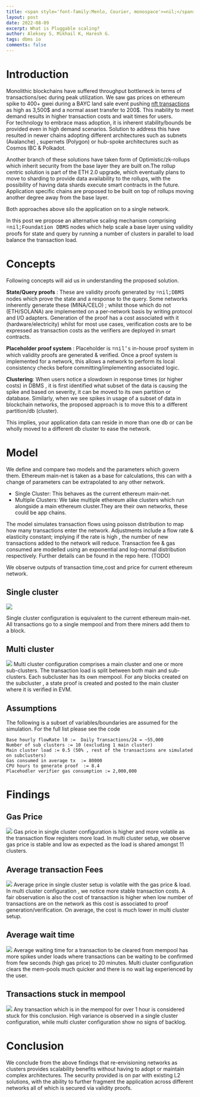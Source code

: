 ```yaml
---
title: <span style='font-family:Menlo, Courier, monospace'>=nil;</span>'s Pluggable Scaling.
layout: post
date: 2022-08-09
excerpt: What is Pluggable scaling?
author: Aleksey S, Mikhail K, Haresh G.
tags: dbms io
comments: false
---
```

# Introduction
Monolithic blockchains have suffered throughput bottleneck in terms of transactions/sec during peak utilization.
We saw gas prices on ethereum spike to 400+ gwei during a BAYC land sale event 
pushing [nft transactions](https://web3isgoinggreat.com/?id=popular-nft-mint-spikes-ethereum-gas-prices-opensea-transaction-fees-exceed-3500) 
as high as 3,500$ and a normal asset transfer to 200$. This inability to meet demand 
results in higher transaction costs and wait times for users.  
For technology to embrace mass adoption, it is inherent stability/bounds be provided even in 
high demand scenarios. Solution to address this have resulted in newer chains adopting different 
architectures such as subnets (Avalanche) , supernets (Polygon) or hub-spoke architectures such 
as Cosmos IBC & Polkadot. 

Another branch of these solutions have taken form of Optimistic/zk-rollups which inherit security 
from the base layer they are built on.The rollup centric solution is part of the ETH 2.0 upgrade, 
which eventually plans to move to sharding to provide data availability to the rollups, with
the possibility of having data shards execute smart contracts in the future. Application specific 
chains are proposed to be built on top of rollups moving another degree away from the base layer.

Both approaches above silo the application on to a single network.

In this post we propose an alternative scaling mechanism comprising<span style='font-family:Menlo, Courier, monospace'> =nil;Foundation DBMS</span> nodes 
which help scale a base layer using validity proofs for state and query by running a number of clusters 
in parallel to load balance the transaction load.


# Concepts

Following concepts will aid us in understanding the proposed solution.

**State/Query proofs** : These are validity proofs generated by <span style='font-family:Menlo, Courier, monospace'>=nil;DBMS</span>
nodes which prove the state and a response to the query. Some networks inherently generate these (MINA/CELO) ; 
whilst those which do not (ETH/SOLANA) are implemented on a per-network basis by writing protocol and I/O adapters.
Generation of the proof has a cost associated with it (hardware/electricity) whilst for most use cases, verification costs
are to be expressed as transaction costs as the verifiers are deployed in smart contracts.

**Placeholder proof system** :
Placeholder is  <span style='font-family:Menlo, Courier, monospace'>=nil's</span> 
in-house proof system in which validity proofs are generated & verified. Once a
proof system is implemented for a network, this allows a network to perform its local
consistency checks before committing/implementing associated logic.

**Clustering**:
When users notice a slowdown in response times (or higher costs) in DBMS , it is first identified 
what subset of the data is causing the spike and based on severity, it can be moved to its own partition or
database. Similarly, when we see spikes in usage of a subset of data in blockchain networks, 
the proposed approach is to move this to a different partition/db (cluster). 

This implies, your application data can reside in more than one db or can be wholly moved to a
different db cluster to ease the network.

# Model 

We define and compare two models and the parameters which govern them. Ethereum main-net is taken as a base for calculations,
this can with a change of parameters can be extrapolated to any other network.
- Single Cluster:  This behaves as the current ethereum main-net.
- Multiple Clusters: We take multiple ethereum alike clusters which run alongside a main ethereum cluster.They are their
  own networks, these could be app chains.

The model simulates transaction flows using poisson distribution to map how many transactions enter 
the network. Adjustments include a flow rate & elasticity constant; implying if the rate is high , 
the number of new transactions added to the network will reduce. Transaction fee & gas consumed are modelled 
using an exponential and log-normal distribution respectively. Further details can be found in the repo here. (TODO)
  
We observe outputs of transaction time,cost and price for current ethereum network.

## Single cluster
![](/assets/images/2022-08-09-pluggable-scaling/single_cluster.png)

Single cluster configuration is equivalent to the current ethereum main-net. All transactions go to 
a single mempool and from there miners add them to a block.


## Multi cluster
![](/assets/images/2022-08-09-pluggable-scaling/multi_cluster.png)
Multi cluster configuration comprises a main cluster and one or more sub-clusters. The transaction load 
is split between both main and sub-clusters. Each subcluster has its own mempool.
For any blocks created on the subcluster , a state proof is created and posted to the 
main cluster where it is verified in EVM.



## Assumptions
The following is a subset of variables/boundaries are assumed for the simulation. For the full list please see the code
```
Base hourly flowRate l0 :=  Daily Transactions/24 = ~55,000
Number of sub clusters := 10 (excluding 1 main cluster)
Main cluster load := 0.5 (50% , rest of the transactions are simulated on subclusters)
Gas consumed in average tx  := 80000
CPU hours to generate proof  := 8.4
Placehodler verifier gas consumption := 2,000,000
```

# Findings

## Gas Price
![](/assets/images/2022-08-09-pluggable-scaling/gas_price.png)
Gas price in single cluster configuration is higher and more volatile as the transaction flow registers more load.
In multi cluster setup, we observe gas price is stable and low as expected as the load is shared amongst 11 clusters.

## Average transaction Fees
![](/assets/images/2022-08-09-pluggable-scaling/avg_tx_price.png)
Average price in single cluster setup is volatile with the gas price & load. In multi cluster configuration , 
we notice more stable transaction costs. A fair observation is also the cost of transaction is higher when 
low number of transactions are on the network as this cost is associated to proof generation/verification.
On average, the cost is much lower in multi cluster setup.

## Average wait time 
![](/assets/images/2022-08-09-pluggable-scaling/avg_tx_wait_time.png)
Average waiting time for a transaction to be cleared from mempool has more spikes under loads where 
transactions can be waiting to be confirmed from few seconds (high gas price) to 20 minutes. Multi cluster
configuration clears the mem-pools much quicker and there is no wait lag experienced by the user.

## Transactions stuck in mempool 
![](/assets/images/2022-08-09-pluggable-scaling/tx_stuck_mempool.png)
Any transaction which is in the mempool for over 1 hour is considered stuck for this conclusion. High variance
is observed in a single cluster configuration, while multi cluster configuration show no signs of backlog. 

# Conclusion

We conclude from the above findings that re-envisioning networks as clusters provides scalability benefits
without having to adopt or maintain complex architectures. The security provided is on par with existing
L2 solutions, with the ability to further fragment the application across different networks all of which
is secured via validity proofs.